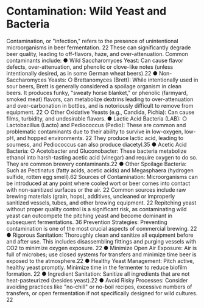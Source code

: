 # Contamination: Wild Yeast and Bacteria

Contamination, or "infection," refers to the presence of unintentional microorganisms in beer
fermentation. 22 These can significantly degrade beer quality, leading to off-flavors, haze, and
over-attenuation.
Common contaminants include:
● Wild Saccharomyces Yeast: Can cause flavor defects, over-attenuation, and phenolic
or clove-like notes (unless intentionally desired, as in some German wheat beers).22
● Non-Saccharomyces Yeasts:
○ Brettanomyces (Brett): While intentionally used in sour beers, Brett is generally
considered a spoilage organism in clean beers. It produces funky, "sweaty horse
blanket," or phenolic (farmyard, smoked meat) flavors, can metabolize dextrins
leading to over-attenuation and over-carbonation in bottles, and is notoriously
difficult to remove from equipment. 22
○ Other Oxidative Yeasts (e.g., Candida, Pichia): Can cause films, turbidity, and
undesirable flavors.
● Lactic Acid Bacteria (LAB):
○ Lactobacillus (Lacto) and Pediococcus (Pedio): These are common and
problematic contaminants due to their ability to survive in low-oxygen, low-pH,
and hopped environments. 22 They produce lactic acid, leading to sourness, and
Pediococcus can also produce diacetyl.35
● Acetic Acid Bacteria:
○ Acetobacter and Gluconobacter: These bacteria metabolize ethanol into
harsh-tasting acetic acid (vinegar) and require oxygen to do so. They are
common brewery contaminants.22
● Other Spoilage Bacteria: Such as Pectinatus (fatty acids, acetic acids) and
Megasphaera (hydrogen sulfide, rotten egg smell).62
Sources of Contamination: Microorganisms can be introduced at any point where cooled wort
or beer comes into contact with non-sanitized surfaces or the air. 22 Common sources include
raw brewing materials (grain, hops), additives, uncleaned or improperly sanitized vessels, tubes,
and other brewing equipment. 22 Repitching yeast without proper quality control is a significant
risk, as contaminating wild yeast can outcompete the pitching yeast and become dominant in
subsequent fermentations. 36
Prevention Strategies: Preventing contamination is one of the most crucial aspects of
commercial brewing. 22
● Rigorous Sanitation: Thoroughly clean and sanitize all equipment before and after use.
This includes disassembling fittings and purging vessels with CO2 to minimize oxygen
exposure. 22
● Minimize Open Air Exposure: Air is full of microbes; use closed systems for transfers
and minimize time beer is exposed to the atmosphere.22
● Healthy Yeast Management: Pitch active, healthy yeast promptly. Minimize time in the
fermenter to reduce biofilm formation. 22
● Ingredient Sanitation: Sanitize all ingredients that are not heat-pasteurized (besides
yeast).22
● Avoid Risky Processes: Consider avoiding practices like "no-chill" or no-boil recipes,
excessive numbers of transfers, or open fermentation if not specifically designed for wild
cultures. 22
